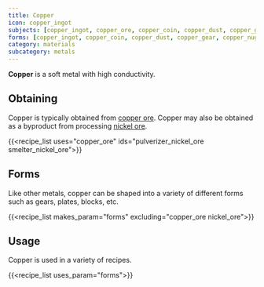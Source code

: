 ```yaml
---
title: Copper
icon: copper_ingot
subjects: [copper_ingot, copper_ore, copper_coin, copper_dust, copper_gear, copper_nugget, copper_plate, copper_block]
forms: [copper_ingot, copper_coin, copper_dust, copper_gear, copper_nugget, copper_plate, copper_block]
category: materials
subcategory: metals
---
```


**Copper** is a soft metal with high conductivity.

Obtaining
---------

Copper is typically obtained from [copper ore](../ores). Copper may also be obtained as a byproduct from processing [nickel ore](../ores).

{{<recipe_list uses="copper_ore" ids="pulverizer_nickel_ore smelter_nickel_ore">}}


Forms
---------

Like other metals, copper can be shaped into a variety of different forms such as gears, plates, blocks, etc.

{{<recipe_list makes_param="forms" excluding="copper_ore nickel_ore">}}


Usage
-----

Copper is used in a variety of recipes.

{{<recipe_list uses_param="forms">}}
